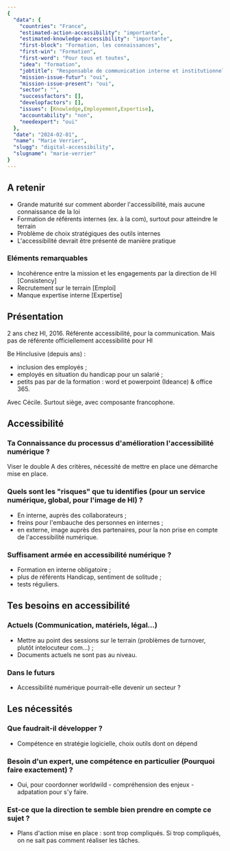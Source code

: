 ```yaml
---
{
  "data": {
    "countries": "France",
    "estimated-action-accessibility": "importante",
    "estimated-knowledge-accessibility": "importante",
    "first-block": "Formation, les connaissances",
    "first-win": "Formation",
    "first-word": "Pour tous et toutes",
    "idea": "formation",
    "jobtitle": "Responsable de communication interne et institutionnelle",
    "mission-issue-futur": "oui",
    "mission-issue-present": "oui",
    "sector": "",
    "successfactors": [],
    "developfactors": [],
    "issues": [Knowledge,Employement,Expertise],
    "accountability": "non",
    "needexpert": "oui"
  },
  "date": "2024-02-01",
  "name": "Marie Verrier",
  "slugg": "digital-accessibility",
  "slugname": "marie-verrier"
}
---
```


## A retenir

  - Grande maturité sur comment aborder l'accessibilité, mais aucune connaissance de la loi
  - Formation de référents internes (ex. à la com), surtout pour atteindre le terrain
  - Problème de choix stratégiques des outils internes
  - L'accessibilité devrait être présenté de manière pratique

### Eléments remarquables
 
 - Incohérence entre la mission et les engagements par la direction de HI [Consistency]
 - Recrutement sur le terrain [Emploi]
 - Manque expertise interne [Expertise]

## Présentation

2 ans chez HI, 2016. Référente accessibilité, pour la communication. Mais pas de référente officiellement accessibilité pour HI

Be Hinclusive (depuis ans) :

  - inclusion des employés ;
  - employés en situation du handicap pour un salarié ;
  - petits pas par de la formation : word et powerpoint (Ideance) & office 365. 

Avec Cécile. Surtout siège, avec composante francophone.

## Accessibilité

### Ta Connaissance du processus d'amélioration l'accessibilité numérique ?

Viser le double A des critères, nécessité de mettre en place une démarche mise en place. 

### Quels sont les "risques" que tu identifies (pour un service numérique, global, pour l'image de HI) ?

 - En interne, auprès des collaborateurs ;
 - freins pour l'embauche des personnes en internes ;
 - en externe, image auprès des partenaires, pour la non prise en compte de l'accessibilité numérique.

### Suffisament armée en accessibilité numérique ?

 - Formation en interne obligatoire ;
 - plus de référents Handicap, sentiment de solitude ;
 - tests réguliers.

## Tes besoins en accessibilité

### Actuels (Communication, matériels, légal...)

 - Mettre au point des sessions sur le terrain (problèmes de turnover, plutôt intelocuteur com...) ; 
 - Documents actuels ne sont pas au niveau. 

### Dans le futurs

 - Accessibilité numérique pourrait-elle devenir un secteur ?

## Les nécessités

### Que faudrait-il développer ?

 - Compétence en stratégie logicielle, choix outils dont on dépend

### Besoin d'un expert, une compétence en particulier (Pourquoi faire exactement) ?

 - Oui, pour coordonner worldwild - compréhension des enjeux - adpatation pour s'y faire.

### Est-ce que la direction te semble bien prendre en compte ce sujet ?

 - Plans d'action mise en place : sont trop compliqués. Si trop compliqués, on ne sait pas comment réaliser les tâches.  

